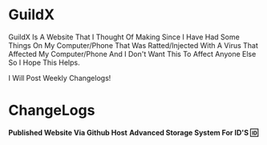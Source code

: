 # GuildX

GuildX Is A Website That I Thought Of Making Since I Have Had Some Things On My Computer/Phone That Was Ratted/Injected With A Virus That Affected My Computer/Phone And I Don't Want This To Affect Anyone Else So I Hope This Helps. 

I Will Post Weekly Changelogs!
# ChangeLogs
**Published Website Via Github Host**
**Advanced Storage System For ID'S 🆔️**
